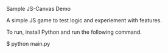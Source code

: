 Sample JS-Canvas Demo

A simple JS game to test logic and experiement with features.

To run, install Python and run the following command.

$ python main.py